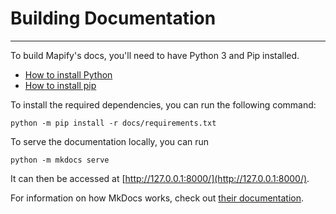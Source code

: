 # Building Documentation

---

To build Mapify's docs, you'll need to have Python 3 and Pip installed.

- [How to install Python](https://wiki.python.org/moin/BeginnersGuide/Download)
- [How to install pip](https://pip.pypa.io/en/stable/installation/)

To install the required dependencies, you can run the following command:
```shell
python -m pip install -r docs/requirements.txt
```
To serve the documentation locally, you can run
```shell
python -m mkdocs serve
```

It can then be accessed at [http://127.0.0.1:8000/](http://127.0.0.1:8000/).

For information on how MkDocs works, check out [their documentation](https://www.mkdocs.org/getting-started/#adding-pages).

